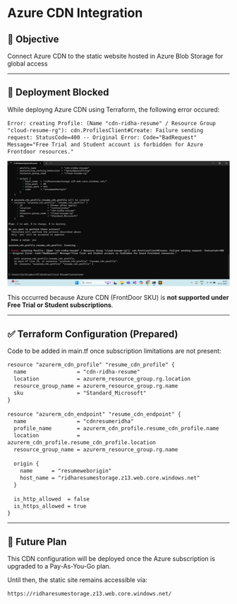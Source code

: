 # Azure CDN Integration

## 🎯 Objective
Connect Azure CDN to the static website hosted in Azure Blob Storage for global access

---

## 🚫 Deployment Blocked
While deployng Azure CDN using Terraform, the following error occured:

```plaintext
Error: creating Profile: (Name "cdn-ridha-resume" / Resource Group "cloud-resume-rg"): cdn.ProfilesClient#Create: Failure sending request: StatusCode=400 -- Original Error: Code="BadRequest" Message="Free Trial and Student account is forbidden for Azure Frontdoor resources."
```
![Error](screenshots/error-cdn.png)

This occurred because Azure CDN (FrontDoor SKU) is **not supported under Free Trial or Student subscriptions**.

---

## ✅ Terraform Configuration (Prepared)
Code to be added in main.tf once subscription limitations are not present:

```hcl
resource "azurerm_cdn_profile" "resume_cdn_profile" {
  name                = "cdn-ridha-resume"
  location            = azurerm_resource_group.rg.location
  resource_group_name = azurerm_resource_group.rg.name
  sku                 = "Standard_Microsoft"
}

resource "azurerm_cdn_endpoint" "resume_cdn_endpoint" {
  name                = "cdnresumeridha"
  profile_name        = azurerm_cdn_profile.resume_cdn_profile.name
  location            = azurerm_cdn_profile.resume_cdn_profile.location
  resource_group_name = azurerm_resource_group.rg.name

  origin {
    name      = "resumeweborigin"
    host_name = "ridharesumestorage.z13.web.core.windows.net"
  }

  is_http_allowed  = false
  is_https_allowed = true
}
```

---

## 📝 Future Plan
This CDN configuration will be deployed once the Azure subscription is upgraded to a Pay-As-You-Go plan.

Until then, the static site remains accessible via:
```
https://ridharesumestorage.z13.web.core.windows.net/
```


